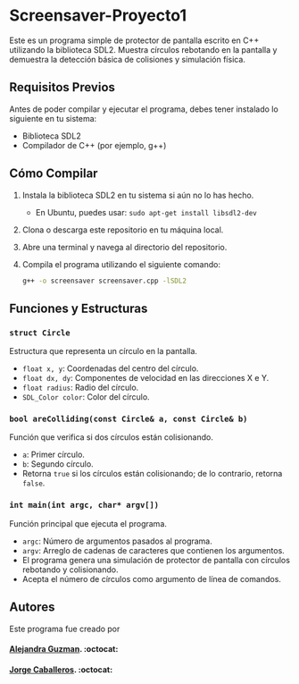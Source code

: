 # Screensaver-Proyecto1

Este es un programa simple de protector de pantalla escrito en C++ utilizando la biblioteca SDL2. Muestra círculos rebotando en la pantalla y demuestra la detección básica de colisiones y simulación física.

## Requisitos Previos

Antes de poder compilar y ejecutar el programa, debes tener instalado lo siguiente en tu sistema:

- Biblioteca SDL2
- Compilador de C++ (por ejemplo, g++)

## Cómo Compilar

1. Instala la biblioteca SDL2 en tu sistema si aún no lo has hecho.
   - En Ubuntu, puedes usar: `sudo apt-get install libsdl2-dev`

2. Clona o descarga este repositorio en tu máquina local.

3. Abre una terminal y navega al directorio del repositorio.

4. Compila el programa utilizando el siguiente comando:
   ```bash
   g++ -o screensaver screensaver.cpp -lSDL2

## Funciones y Estructuras

### `struct Circle`

Estructura que representa un círculo en la pantalla.

- `float x, y`: Coordenadas del centro del círculo.
- `float dx, dy`: Componentes de velocidad en las direcciones X e Y.
- `float radius`: Radio del círculo.
- `SDL_Color color`: Color del círculo.

### `bool areColliding(const Circle& a, const Circle& b)`

Función que verifica si dos círculos están colisionando.

- `a`: Primer círculo.
- `b`: Segundo círculo.
- Retorna `true` si los círculos están colisionando; de lo contrario, retorna `false`.

### `int main(int argc, char* argv[])`

Función principal que ejecuta el programa.

- `argc`: Número de argumentos pasados al programa.
- `argv`: Arreglo de cadenas de caracteres que contienen los argumentos.
- El programa genera una simulación de protector de pantalla con círculos rebotando y colisionando.
- Acepta el número de círculos como argumento de línea de comandos.

## Autores
Este programa fue creado por

#### [Alejandra Guzman](https://github.com/guzmanalejandra). :octocat:

#### [Jorge Caballeros](https://github.com/JorgeCab2711). :octocat:


